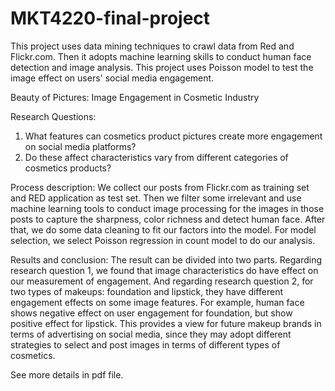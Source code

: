 # MKT4220-final-project
This project uses data mining techniques to crawl data from Red and Flickr.com. Then it adopts machine learning skills to conduct human face detection and image analysis. This project uses Poisson model to test the image effect on users' social media engagement.

Beauty of Pictures: Image Engagement in Cosmetic Industry

Research Questions: 
1. What features can cosmetics product pictures create more engagement on social media platforms?
2. Do these affect characteristics vary from different categories of cosmetics products?

Process description:
We collect our posts from Flickr.com as training set and RED application as test set. Then we filter some irrelevant and use machine learning tools to conduct image processing for the images in those posts to capture the sharpness, color richness and detect human face. After that, we do some data cleaning to fit our factors into the model. For model selection, we select Poisson regression in count model to do our analysis. 

Results and conclusion:
The result can be divided into two parts. Regarding research question 1, we found that image characteristics do have effect on our measurement of engagement. And regarding research question 2, 
for two types of makeups: foundation and lipstick, they have different engagement effects on some image features. For example, human face shows negative effect on user engagement for foundation, 
but show positive effect for lipstick. This provides a view for future makeup brands in terms of advertising on social media, since they may adopt different strategies to select and post images in terms 
of different types of cosmetics.

See more details in pdf file.

